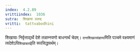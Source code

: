 ```yaml
---
index:  4.2.89
vrittiindex:  1036
sutra:  शिखाया वलच्
vritti:  tattvabodhini 
---
```


शिखायाः निर्वृत्ताद्यर्थे देशे तन्नाम्नयणो बाधनार्थं चेदम्। `दन्तशिखात्संज्ञाया`मिति पञ्चमे वक्ष्यमाणं त्वदेशेऽपि`शिखाबल`इति रूपसिद्ध्यर्थम्। 

